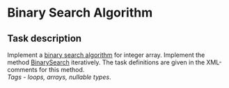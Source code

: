 # Binary Search Algorithm

## Task description

Implement a [binary search algorithm](https://en.wikipedia.org/wiki/Binary_search_algorithm) for integer array. Implement the method [BinarySearch](BinarySearchTask/ArrayExtension.cs#L27) iteratively. The task definitions are given in the XML-comments for this method.     
*Tags - loops, arrays, nullable types*.
